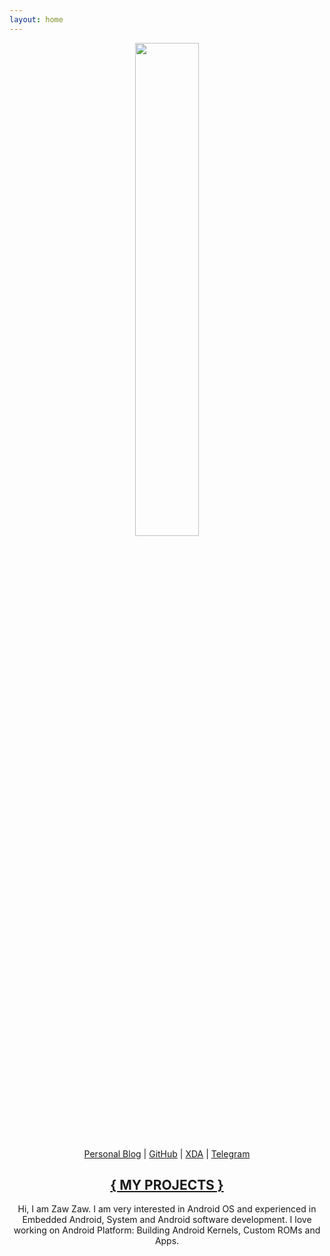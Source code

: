```yaml
---
layout: home
---
```


<p align="center"><img src="https://s20.postimg.cc/yxt5lu0zx/Round_Photo-_Zaw_Zaw.png" width="45%" height="45%"/></p>
<p align="center">
 <a href="https://medium.com/zawzaww">Personal Blog</a> | <a href="https://github.com/zawzaww">GitHub</a> | <a href="https://forum.xda-developers.com/member.php?u=7581611">XDA</a> | <a href="https://t.me/zawzaww">Telegram</a>
</p>
<h2 align="center"><a href="https://zawzaww.github.io/work">{ MY PROJECTS }</a></h2>
<p align="center">
 Hi, I am Zaw Zaw. I am very interested in Android OS and experienced in Embedded Android, System and Android software development. I love working on Android Platform: Building Android Kernels, Custom ROMs and Apps.
</p>

